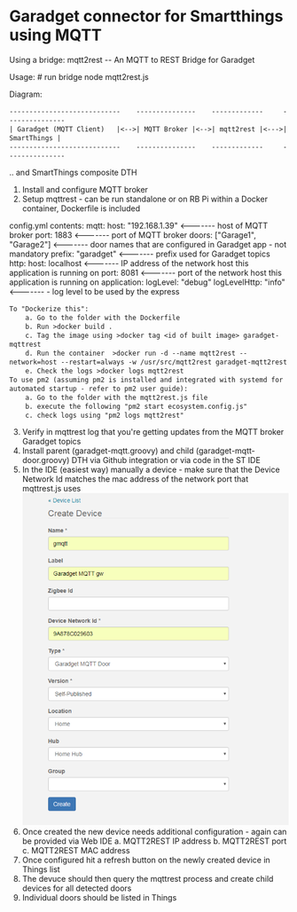 # Garadget connector for Smartthings using MQTT

Using a bridge:
mqtt2rest -- An MQTT to REST Bridge for Garadget


Usage:
    # run bridge
    node mqtt2rest.js

Diagram:

    ----------------------------    ---------------    -------------     ---------------
    | Garadget (MQTT Client)   |<-->| MQTT Broker |<-->| mqtt2rest |<--->| SmartThings |
    ----------------------------    ---------------    -------------     ---------------

.. and SmartThings composite DTH

1. Install and configure MQTT broker
2. Setup mqttrest - can be run standalone or on RB Pi within a Docker container, Dockerfile is included

config.yml contents:
mqtt:
  host: "192.168.1.39"  <------- host of MQTT broker
  port: 1883            <------- port of MQTT broker
  doors: ["Garage1", "Garage2"]   <------- door names that are configured in Garadget app - not mandatory
  prefix: "garadget"    <------- prefix used for Garadget topics
http:
  host: localhost       <------- IP address of the network host this application is running on
  port: 8081            <------- port of the network host this application is running on
application:
  logLevel: "debug"
  logLevelHttp: "info"  <------- - log level to be used by the express

    To "Dockerize this":
        a. Go to the folder with the Dockerfile
        b. Run >docker build .
        c. Tag the image using >docker tag <id of built image> garadget-mqttrest
        d. Run the container  >docker run -d --name mqtt2rest --network=host --restart=always -w /usr/src/mqtt2rest garadget-mqtt2rest
        e. Check the logs >docker logs mqtt2rest
    To use pm2 (assuming pm2 is installed and integrated with systemd for automated startup - refer to pm2 user guide):
        a. Go to the folder with the mqtt2rest.js file
        b. execute the following "pm2 start ecosystem.config.js"
        c. check logs using "pm2 logs mqtt2rest"
3. Verify in mqttrest log that you're getting updates from the MQTT broker Garadget topics
4. Install parent (garadget-mqtt.groovy) and child (garadget-mqtt-door.groovy) DTH via Github integration or via code in the ST IDE
4. In the IDE (easiest way) manually a device - make sure that the Device Network Id matches the mac address of the network port
that mqttrest.js uses
![alt text](https://github.com/thecrazymonkey/Garadget-mqtt/blob/master/pics/dthcreate.png)
5. Once created the new device needs additional configuration - again can be provided via Web IDE
    a. MQTT2REST IP address
    b. MQTT2REST port
    c. MQTT2REST MAC address
6. Once configured hit a refresh button on the newly created device in Things list
7. The devuce should then query the mqttrest process and create child devices for all detected doors
8. Individual doors should be listed in Things

